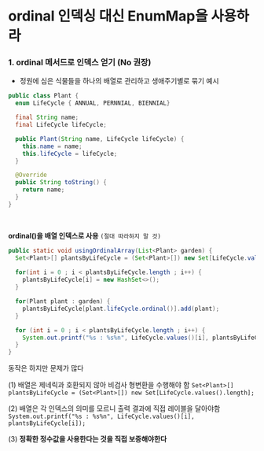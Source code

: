 # ordinal 인덱싱 대신 EnumMap을 사용하라

### 1. ordinal 메서드로 인덱스 얻기 (No 권장)

- 정원에 심은 식물들을 하나의 배열로 관리하고 생애주기별로 묶기 예시

```java
public class Plant {
  enum LifeCycle { ANNUAL, PERNNIAL, BIENNIAL}

  final String name;
  final LifeCycle lifeCycle;

  public Plant(String name, LifeCycle lifeCycle) {
    this.name = name;
    this.lifeCycle = lifeCycle;
  }

  @Override
  public String toString() {
    return name;
  }
}
```

<br>

__ordinal()을 배열 인덱스로 사용__ `(절대 따라하지 말 것)`

```java
public static void usingOrdinalArray(List<Plant> garden) {
  Set<Plant>[] plantsByLifeCycle = (Set<Plant>[]) new Set[LifeCycle.values().length];
  
  for(int i = 0 ; i < plantsByLifeCycle.length ; i++) {
    plantsByLifeCycle[i] = new HashSet<>();
  }

  for(Plant plant : garden) {
    plantsByLifeCycle[plant.lifeCycle.ordinal()].add(plant);
  }

  for (int i = 0 ; i < plantsByLifeCycle.length ; i++) {
    System.out.printf("%s : %s%n", LifeCycle.values()[i], plantsByLifeCycle[i]);
  }
}
```

동작은 하지만 문제가 많다

(1) 배열은 제네릭과 호환되지 않아 비검사 형변환을 수행해야 함
`Set<Plant>[] plantsByLifeCycle = (Set<Plant>[]) new Set[LifeCycle.values().length];`

(2) 배열은 각 인덱스의 의미를 모르니 출력 결과에 직접 레이블을 달아야함
`System.out.printf("%s : %s%n", LifeCycle.values()[i], plantsByLifeCycle[i]);`

(3) __정확한 정수값을 사용한다는 것을 직접 보증해야한다__
